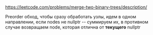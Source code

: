 https://leetcode.com/problems/merge-two-binary-trees/description/

Preorder обход, чтобы сразу обработать узлы, идем в одном направлении, если nodes не nullptr -- суммируем их, в противном случае возвращаем node, которая отлична от **текущего** nullptr
